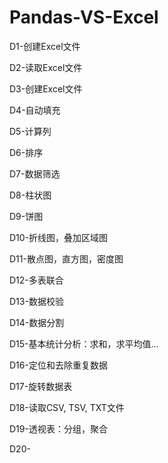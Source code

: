 # Pandas-VS-Excel

D1-创建Excel文件

D2-读取Excel文件

D3-创建Excel文件

D4-自动填充

D5-计算列

D6-排序

D7-数据筛选

D8-柱状图

D9-饼图

D10-折线图，叠加区域图

D11-散点图，直方图，密度图

D12-多表联合

D13-数据校验

D14-数据分割

D15-基本统计分析：求和，求平均值...

D16-定位和去除重复数据

D17-旋转数据表

D18-读取CSV, TSV, TXT文件

D19-透视表：分组，聚合

D20-
